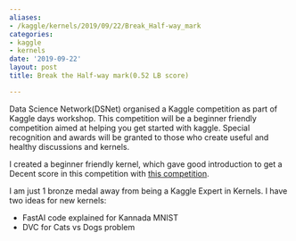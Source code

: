 ```yaml
---
aliases:
- /kaggle/kernels/2019/09/22/Break_Half-way_mark
categories:
- kaggle
- kernels
date: '2019-09-22'
layout: post
title: Break the Half-way mark(0.52 LB score)

---
```


Data Science Network(DSNet) organised a Kaggle competition as part of Kaggle days workshop. This competition will be a
beginner friendly competition aimed at helping you get started with kaggle. Special recognition and awards will be
granted to those who create useful and healthy discussions and kernels.

I created a beginner friendly kernel, which gave good introduction to get a Decent score in this competition with [this
competition](https://www.kaggle.com/kurianbenoy/break-half-way-mark-0-52-leaderboard-score).

I am just 1 bronze medal away from being a Kaggle Expert in Kernels. I have two ideas for new kernels:

- FastAI code explained for Kannada MNIST
- DVC for Cats vs Dogs problem

